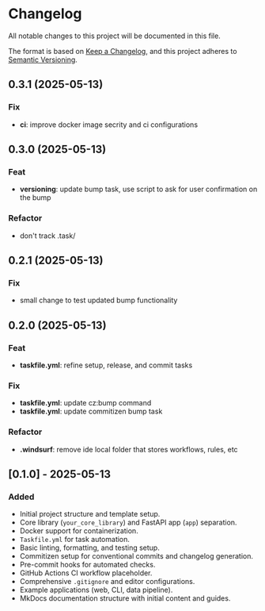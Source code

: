 # Changelog

All notable changes to this project will be documented in this file.

The format is based on [Keep a Changelog](https://keepachangelog.com/en/1.0.0/),
and this project adheres to [Semantic Versioning](https://semver.org/spec/v2.0.0.html).

## 0.3.1 (2025-05-13)

### Fix

- **ci**: improve docker image secrity and ci configurations

## 0.3.0 (2025-05-13)

### Feat

- **versioning**: update bump task, use script to ask for user confirmation on the bump

### Refactor

- don't track .task/

## 0.2.1 (2025-05-13)

### Fix

- small change to test updated bump functionality

## 0.2.0 (2025-05-13)

### Feat

- **taskfile.yml**: refine setup, release, and commit tasks

### Fix

- **taskfile.yml**: update cz:bump command
- **taskfile.yml**: update commitizen bump task

### Refactor

- **.windsurf**: remove ide local folder that stores workflows, rules, etc

## [0.1.0] - 2025-05-13

### Added
- Initial project structure and template setup.
- Core library (`your_core_library`) and FastAPI app (`app`) separation.
- Docker support for containerization.
- `Taskfile.yml` for task automation.
- Basic linting, formatting, and testing setup.
- Commitizen setup for conventional commits and changelog generation.
- Pre-commit hooks for automated checks.
- GitHub Actions CI workflow placeholder.
- Comprehensive `.gitignore` and editor configurations.
- Example applications (web, CLI, data pipeline).
- MkDocs documentation structure with initial content and guides.
